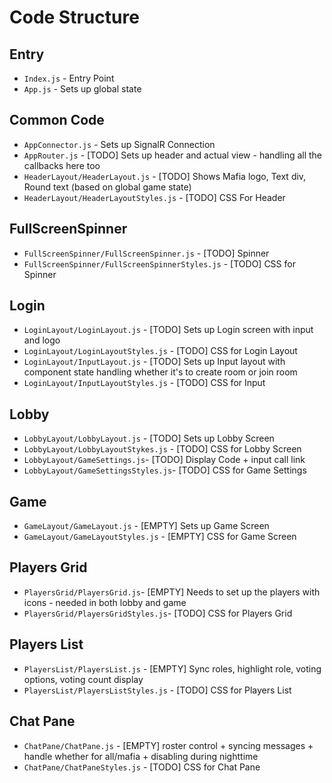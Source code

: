 # Code Structure
## Entry
- `Index.js` - Entry Point
- `App.js` - Sets up global state

## Common Code
- `AppConnector.js` - Sets up SignalR Connection
- `AppRouter.js` - [TODO] Sets up header and actual view - handling all the callbacks here too
- `HeaderLayout/HeaderLayout.js` - [TODO] Shows Mafia logo, Text div, Round text (based on global game state)
- `HeaderLayout/HeaderLayoutStyles.js` - [TODO] CSS For Header

## FullScreenSpinner
- `FullScreenSpinner/FullScreenSpinner.js` - [TODO] Spinner
- `FullScreenSpinner/FullScreenSpinnerStyles.js` - [TODO] CSS for Spinner

## Login
- `LoginLayout/LoginLayout.js` - [TODO] Sets up Login screen with input and logo
- `LoginLayout/LoginLayoutStyles.js` - [TODO] CSS for Login Layout
- `LoginLayout/InputLayout.js` - [TODO] Sets up Input layout with component state handling whether it's to create room or join room
- `LoginLayout/InputLayoutStyles.js` - [TODO] CSS for Input

## Lobby
- `LobbyLayout/LobbyLayout.js` - [TODO] Sets up Lobby Screen
- `LobbyLayout/LobbyLayoutStykes.js` - [TODO] CSS for Lobby Screen
- `LobbyLayout/GameSettings.js`- [TODO] Display Code + input call link
- `LobbyLayout/GameSettingsStyles.js`- [TODO] CSS for Game Settings

## Game
- `GameLayout/GameLayout.js` - [EMPTY] Sets up Game Screen
- `GameLayout/GameLayoutStyles.js` - [EMPTY] CSS for Game Screen

## Players Grid
- `PlayersGrid/PlayersGrid.js`- [EMPTY] Needs to set up the players with icons - needed in both lobby and game
- `PlayersGrid/PlayersGridStyles.js`- [TODO] CSS for Players Grid

## Players List
- `PlayersList/PlayersList.js` - [EMPTY] Sync roles, highlight role, voting options, voting count display
- `PlayersList/PlayersListStyles.js` - [TODO] CSS for Players List

## Chat Pane
- `ChatPane/ChatPane.js` - [EMPTY] roster control + syncing messages + handle whether for all/mafia + disabling during nighttime
- `ChatPane/ChatPaneStyles.js` - [TODO] CSS for Chat Pane

